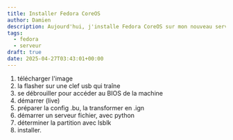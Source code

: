 ```yaml
---
title: Installer Fedora CoreOS
author: Damien
description: Aujourd'hui, j'installe Fedora CoreOS sur mon nouveau serveur.
tags:
  - fedora
  - serveur
draft: true
date: 2025-04-27T03:43:01+00:00
---
```

1. télécharger l'image
2. la flasher sur une clef usb qui traîne
3. se débrouiller pour accéder au BIOS de la machine
4. démarrer (live)
5. préparer la config .bu, la transformer en .ign
6. démarrer un serveur fichier, avec python
7. déterminer la partition avec lsblk
8. installer.